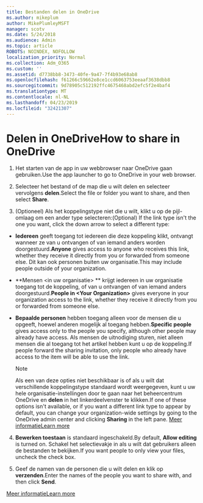```yaml
---
title: Bestanden delen in OneDrive
ms.author: mikeplum
author: MikePlumleyMSFT
manager: scotv
ms.date: 5/24/2018
ms.audience: Admin
ms.topic: article
ROBOTS: NOINDEX, NOFOLLOW
localization_priority: Normal
ms.collection: Adm_O365
ms.custom: ''
ms.assetid: d7738bb8-3473-40fe-9a47-7f4b93e68ab8
ms.openlocfilehash: f61266c59662e8ce1ccd6063753eeaaf3638dbb8
ms.sourcegitcommit: 9d78905c512192ffc4675468abd2efc5f2e4baf4
ms.translationtype: MT
ms.contentlocale: nl-NL
ms.lasthandoff: 04/23/2019
ms.locfileid: "32421307"
---
```

# <a name="how-to-share-in-onedrive"></a><span data-ttu-id="221da-102">Delen in OneDrive</span><span class="sxs-lookup"><span data-stu-id="221da-102">How to share in OneDrive</span></span>

1. <span data-ttu-id="221da-103">Het starten van de app in uw webbrowser naar OneDrive gaan gebruiken.</span><span class="sxs-lookup"><span data-stu-id="221da-103">Use the app launcher to go to OneDrive in your web browser.</span></span> 
    
2. <span data-ttu-id="221da-104">Selecteer het bestand of de map die u wilt delen en selecteer vervolgens **delen**.</span><span class="sxs-lookup"><span data-stu-id="221da-104">Select the file or folder you want to share, and then select **Share**.</span></span>
    
3. <span data-ttu-id="221da-105">(Optioneel) Als het koppelingstype niet die u wilt, klikt u op de pijl-omlaag om een ander type selecteren:</span><span class="sxs-lookup"><span data-stu-id="221da-105">(Optional) If the link type isn't the one you want, click the down arrow to select a different type:</span></span>
    
  - <span data-ttu-id="221da-106">**Iedereen** geeft toegang tot iedereen die deze koppeling klikt, ontvangt wanneer ze van u ontvangen of van iemand anders worden doorgestuurd.</span><span class="sxs-lookup"><span data-stu-id="221da-106">**Anyone** gives access to anyone who receives this link, whether they receive it directly from you or forwarded from someone else.</span></span> <span data-ttu-id="221da-107">Dit kan ook personen buiten uw organisatie.</span><span class="sxs-lookup"><span data-stu-id="221da-107">This may include people outside of your organization.</span></span> 
    
  - <span data-ttu-id="221da-108">\*\*Mensen \<in uw organisatie\> \*\* krijgt iedereen in uw organisatie toegang tot de koppeling, of van u ontvangen of van iemand anders doorgestuurd.</span><span class="sxs-lookup"><span data-stu-id="221da-108">**People in \<Your Organization\>** gives everyone in your organization access to the link, whether they receive it directly from you or forwarded from someone else.</span></span> 
    
  - <span data-ttu-id="221da-109">**Bepaalde personen** hebben toegang alleen voor de mensen die u opgeeft, hoewel anderen mogelijk al toegang hebben.</span><span class="sxs-lookup"><span data-stu-id="221da-109">**Specific people** gives access only to the people you specify, although other people may already have access.</span></span> <span data-ttu-id="221da-110">Als mensen de uitnodiging sturen, niet alleen mensen die al toegang tot het artikel hebben kunt u op de koppeling.</span><span class="sxs-lookup"><span data-stu-id="221da-110">If people forward the sharing invitation, only people who already have access to the item will be able to use the link.</span></span> 
    
    > [!NOTE]
    > <span data-ttu-id="221da-111">Als een van deze opties niet beschikbaar is of als u wilt dat verschillende koppelingstype standaard wordt weergegeven, kunt u uw hele organisatie-instellingen door te gaan naar het beheercentrum OneDrive en **delen** in het linkerdeelvenster te klikken.</span><span class="sxs-lookup"><span data-stu-id="221da-111">If one of these options isn't available, or if you want a different link type to appear by default, you can change your organization-wide settings by going to the OneDrive admin center and clicking **Sharing** in the left pane.</span></span> [<span data-ttu-id="221da-112">Meer informatie</span><span class="sxs-lookup"><span data-stu-id="221da-112">Learn more</span></span>](https://go.microsoft.com/fwlink/?linkid=871961)
  
4. <span data-ttu-id="221da-113">**Bewerken toestaan** is standaard ingeschakeld.</span><span class="sxs-lookup"><span data-stu-id="221da-113">By default, **Allow editing** is turned on.</span></span> <span data-ttu-id="221da-114">Schakel het selectievakje in als u wilt dat gebruikers alleen de bestanden te bekijken.</span><span class="sxs-lookup"><span data-stu-id="221da-114">If you want people to only view your files, uncheck the check box.</span></span> 
    
5. <span data-ttu-id="221da-115">Geef de namen van de personen die u wilt delen en klik op **verzenden**.</span><span class="sxs-lookup"><span data-stu-id="221da-115">Enter the names of the people you want to share with, and then click **Send**.</span></span>
    
[<span data-ttu-id="221da-116">Meer informatie</span><span class="sxs-lookup"><span data-stu-id="221da-116">Learn more</span></span>](https://go.microsoft.com/fwlink/?linkid=871861)
  

